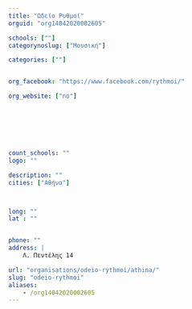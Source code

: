```yaml
---
title: "Ωδείο Ρυθμοί"
orguid: "org14042020002605"

schools: [""]
categorynoslug: ["Μουσική"]

categories: [""]


org_facebook: "https://www.facebook.com/rythmoi/"

org_website: ["no"]







count_schools: ""
logo: ""

description: ""
cities: ["Αθήνα"]



long: ""
lat : ""


phone: ""
address: |
    Λ. Πεντέλης 14

url: "organisations/odeio-rythmoi/athina/"
slug: "odeio-rythmoi"
aliases:
    - /org14042020002605
---
```



